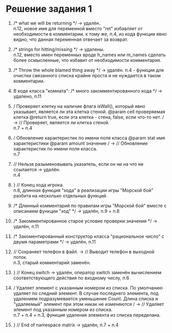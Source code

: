 ﻿# Решение задания 1

1. /* what we will be returning */ -> удалён.  
п.12, новое имя для переменной вместо "ret" избавляет от необходимости в комментарии. к тому же, п.4, из кода функции явно видно, что данная переменная отвечает за возврат.

2. /* strings for hitting/missing */ -> удалены.  
п.12, вместо имен переменных вроде h_names или m_names сделать более осмысленные, что избавит от необходимости комментария.

3. /* Throw the whole blamed thing away */ -> удалён.
п.4 - функция для очистки связанного списка крайне проста и не нуждается в таком комментарии.

4. В коде класса "комната": /* много закомментированного кода */ -> удалено, п.11

5.   /
       Проверяет клетку на наличие флага isWall(), который явно указывает,
       является ли эта клетка стеной.
       @param cell проверяемая клетка
       @return true, если эта клетка - стена, false, если что-то нет.
     / -> // Проверяет, является ли клетка стеной.  
п.7 + п.4
6.   /
      Обновление характеристик по имени поля класса
      @param stat имя характеристики
      @param amount значение
     / -> // Обновление характеристик по имени поля класса.  
п.7

7. // Нельзя разыменовывать указатель, если он ни на что не ссылается -> удалён.  
п.4

8. } // Конец хода игрока.  
п.6, длинная функция "хода" в реализации игры "Морской бой" разбита на несколько отдельных функций.

9. /* Длинный комментарий по правилам игры "Морской бой" вместе с описанием функции "ход" */ -> удалён, п.9 + п.8

10. /* Закомментированное старое условие проверки значения */ -> удалён, п.11

11. /* Закоментированный конструктор класса "рациональное число" с двумя параметрами */ -> удалён, п.11

12. // Сохраняет телефон в файл. -> // Выводит телефон в выходной поток.  
п.3, старый комментарий заменён.

13. } // Конец switch -> удалён, оператор switch заменён вычислением соответствующего действия по входному числу, п.6

14. /
			Удаляет элемент с указанным номером из списка. По умолчанию удаляет по			следний элемент.
			В случае последнего элемента, под удалением подразумевается уменьшение 			Count.
			Длина списка и "удаляемый" элемент при этом никак не изменяются
		/ -> // Удаляет элемент под указанным номером из списка.  
п.7 + п.4 + п.3, функция удаления элемента из списка переделана.

15. } // End of namespace matrix -> удалён, п.7 + п.4
